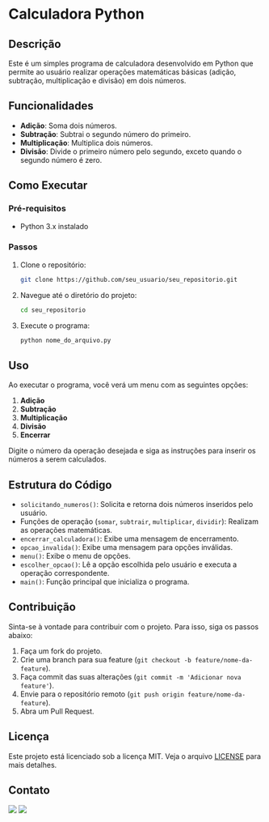# Calculadora Python

## Descrição

Este é um simples programa de calculadora desenvolvido em Python que permite ao usuário realizar operações matemáticas básicas (adição, subtração, multiplicação e divisão) em dois números.

## Funcionalidades

- **Adição**: Soma dois números.
- **Subtração**: Subtrai o segundo número do primeiro.
- **Multiplicação**: Multiplica dois números.
- **Divisão**: Divide o primeiro número pelo segundo, exceto quando o segundo número é zero.

## Como Executar

### Pré-requisitos

- Python 3.x instalado

### Passos

1. Clone o repositório:

    ```bash
    git clone https://github.com/seu_usuario/seu_repositorio.git
    ```

2. Navegue até o diretório do projeto:

    ```bash
    cd seu_repositorio
    ```

3. Execute o programa:

    ```bash
    python nome_do_arquivo.py
    ```

## Uso

Ao executar o programa, você verá um menu com as seguintes opções:

1. **Adição**
2. **Subtração**
3. **Multiplicação**
4. **Divisão**
5. **Encerrar**

Digite o número da operação desejada e siga as instruções para inserir os números a serem calculados.

## Estrutura do Código

- `solicitando_numeros()`: Solicita e retorna dois números inseridos pelo usuário.
- Funções de operação (`somar`, `subtrair`, `multiplicar`, `dividir`): Realizam as operações matemáticas.
- `encerrar_calculadora()`: Exibe uma mensagem de encerramento.
- `opcao_invalida()`: Exibe uma mensagem para opções inválidas.
- `menu()`: Exibe o menu de opções.
- `escolher_opcao()`: Lê a opção escolhida pelo usuário e executa a operação correspondente.
- `main()`: Função principal que inicializa o programa.

## Contribuição

Sinta-se à vontade para contribuir com o projeto. Para isso, siga os passos abaixo:

1. Faça um fork do projeto.
2. Crie uma branch para sua feature (`git checkout -b feature/nome-da-feature`).
3. Faça commit das suas alterações (`git commit -m 'Adicionar nova feature'`).
4. Envie para o repositório remoto (`git push origin feature/nome-da-feature`).
5. Abra um Pull Request.

## Licença

Este projeto está licenciado sob a licença MIT. Veja o arquivo [LICENSE](LICENSE) para mais detalhes.

## Contato

<div> 
  <a href="https://wa.me/5592992220069" target="_blank"><img src="https://img.shields.io/badge/-WhatsApp-25D366?style=for-the-badge&logo=whatsapp&logoColor=white" target="_blank"></a>
  <a href="https://www.linkedin.com/in/k-ccosta/" target="_blank"><img src="https://img.shields.io/badge/-LinkedIn-%230077B5?style=for-the-badge&logo=linkedin&logoColor=white" target="_blank"></a>  
</div>
